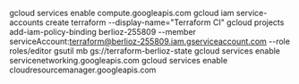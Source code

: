 


gcloud services enable compute.googleapis.com
gcloud iam service-accounts create terraform --display-name="Terraform CI"
gcloud projects add-iam-policy-binding berlioz-255809 --member serviceAccount:terraform@berlioz-255809.iam.gserviceaccount.com --role roles/editor
gsutil mb gs://terraform-berlioz-state
gcloud services enable servicenetworking.googleapis.com
gcloud services enable cloudresourcemanager.googleapis.com
